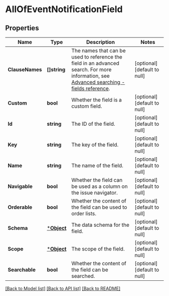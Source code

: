 # AllOfEventNotificationField

## Properties
Name | Type | Description | Notes
------------ | ------------- | ------------- | -------------
**ClauseNames** | **[]string** | The names that can be used to reference the field in an advanced search. For more information, see [Advanced searching - fields reference](https://confluence.atlassian.com/x/gwORLQ). | [optional] [default to null]
**Custom** | **bool** | Whether the field is a custom field. | [optional] [default to null]
**Id** | **string** | The ID of the field. | [optional] [default to null]
**Key** | **string** | The key of the field. | [optional] [default to null]
**Name** | **string** | The name of the field. | [optional] [default to null]
**Navigable** | **bool** | Whether the field can be used as a column on the issue navigator. | [optional] [default to null]
**Orderable** | **bool** | Whether the content of the field can be used to order lists. | [optional] [default to null]
**Schema** | [***Object**](.md) | The data schema for the field. | [optional] [default to null]
**Scope** | [***Object**](.md) | The scope of the field. | [optional] [default to null]
**Searchable** | **bool** | Whether the content of the field can be searched. | [optional] [default to null]

[[Back to Model list]](../README.md#documentation-for-models) [[Back to API list]](../README.md#documentation-for-api-endpoints) [[Back to README]](../README.md)

